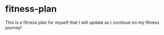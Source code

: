 # fitness-plan
This is a fitness plan for myself that I will update as I continue on my fitness journey!
